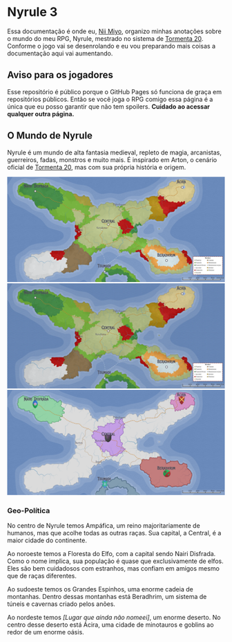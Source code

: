 # Nyrule 3

Essa documentação é onde eu, [Nii Miyo](https://github.com/NiiMiyo), organizo minhas anotações sobre o mundo do meu RPG, Nyrule, mestrado no sistema de [Tormenta 20](https://site.jamboeditora.com.br/tormenta20/). Conforme o jogo vai se desenrolando e eu vou preparando mais coisas a documentação aqui vai aumentando.

## **Aviso para os jogadores**

Esse repositório é público porque o GitHub Pages só funciona de graça em repositórios públicos. Então se você joga o RPG comigo essa página é a única que eu posso garantir que não tem spoilers. **Cuidado ao acessar qualquer outra página.**

## O Mundo de Nyrule

Nyrule é um mundo de alta fantasia medieval, repleto de magia, arcanistas, guerreiros, fadas, monstros e muito mais. É inspirado em Arton, o cenário oficial de [Tormenta 20](https://site.jamboeditora.com.br/tormenta20/), mas com sua própria história e origem.

![Mapa geográfico](assets/images/nyrule_map-geo.png)
![Grid para viagem. Cada célula do grid são 8h de caminhada](assets/images/nyrule_map-grid.png)
![Mapa político](assets/images/nyrule_map-politic.png)

### Geo-Política

No centro de Nyrule temos Ampáfica, um reino majoritariamente de humanos, mas que acolhe todas as outras raças. Sua capital, a Central, é a maior cidade do continente.

Ao noroeste temos a Floresta do Elfo, com a capital sendo Nairi Disfrada. Como o nome implica, sua população é quase que exclusivamente de elfos. Eles são bem cuidadosos com estranhos, mas confiam em amigos mesmo que de raças diferentes.

Ao sudoeste temos os Grandes Espinhos, uma enorme cadeia de montanhas. Dentro dessas montanhas está Beradhrim, um sistema de túneis e cavernas criado pelos anões.

Ao nordeste temos _[Lugar que ainda não nomeei]_, um enorme deserto. No centro desse deserto está Ácira, uma cidade de minotauros e goblins ao redor de um enorme oásis.
